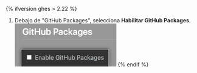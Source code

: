 {% ifversion ghes > 2.22 %}
1. Debajo de "GitHub Packages", selecciona **Habilitar GitHub Packages**. ![Casilla de verificación para habilitar GitHub Packages desde el menú de la consola de administración de Enterprise](/assets/images/help/package-registry/enable-github-packages.png)
{% endif %}
